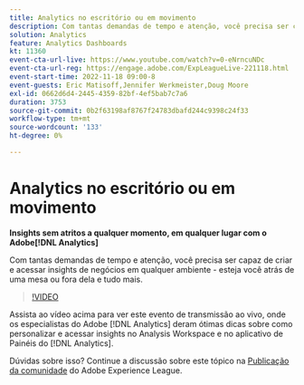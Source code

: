 ```yaml
---
title: Analytics no escritório ou em movimento
description: Com tantas demandas de tempo e atenção, você precisa ser capaz de criar e acessar insights de negócios em qualquer ambiente - esteja você atrás de uma mesa ou fora dela e tudo mais.
solution: Analytics
feature: Analytics Dashboards
kt: 11360
event-cta-url-live: https://www.youtube.com/watch?v=0-eNrncuNDc
event-cta-url-reg: https://engage.adobe.com/ExpLeagueLive-221118.html
event-start-time: 2022-11-18 09:00-8
event-guests: Eric Matisoff,Jennifer Werkmeister,Doug Moore
exl-id: 0662d6d4-2445-4359-82bf-4ef5bab7c7a6
duration: 3753
source-git-commit: 0b2f63198af8767f24783dbafd244c9398c24f33
workflow-type: tm+mt
source-wordcount: '133'
ht-degree: 0%

---
```


# Analytics no escritório ou em movimento

**Insights sem atritos a qualquer momento, em qualquer lugar com o Adobe[!DNL Analytics]**

Com tantas demandas de tempo e atenção, você precisa ser capaz de criar e acessar insights de negócios em qualquer ambiente - esteja você atrás de uma mesa ou fora dela e tudo mais.

>[!VIDEO](https://video.tv.adobe.com/v/3410834/?quality=12&learn=on)

Assista ao vídeo acima para ver este evento de transmissão ao vivo, onde os especialistas do Adobe [!DNL Analytics] deram ótimas dicas sobre como personalizar e acessar insights no Analysis Workspace e no aplicativo de Painéis do [!DNL Analytics].

Dúvidas sobre isso? Continue a discussão sobre este tópico na [Publicação da comunidade](https://experienceleaguecommunities.adobe.com/t5/adobe-analytics-discussions/experience-league-live-post-session-discussion-analytics-in-the/m-p/558787?profile.language=pt#M3037) do Adobe Experience League.

